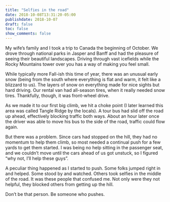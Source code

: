 ```yaml
---
title: "Selfies in the road"
date: 2018-10-08T13:31:20-05:00
publishdate: 2018-10-07
draft: false
toc: false
show_comments: false
---
```


My wife’s family and I took a trip to Canada the beginning of October. We drove through national parks in Jasper and Banff and had the pleasure of seeing their beautiful landscapes. Driving through vast icefields while the Rocky Mountains tower over you has a way of making you feel small. 

While typically more Fall-ish this time of year, there was an unusual early snow (being from the south where everything is flat and warm, it felt like a blizzard to us). The layers of snow on everything made for nice sights but hard driving. Our rental van had all-season tires, when it really needed snow tires. Thankfully, though, it was front-wheel drive. 

As we made it to our first big climb, we hit a choke point (I later learned this area was called Tangle Ridge by the locals). A tour bus had slid off the road up ahead, effectively blocking traffic both ways. About an hour later once the driver was able to move his bus to the side of the road, traffic could flow again.

But there was a problem. Since cars had stopped on the hill, they had no momentum to help them climb, so most needed a continual push for a few yards to get them started. I was being no help sitting in the passenger seat, and we couldn’t move until the cars ahead of us got unstuck, so I figured “why not, I’ll help these guys”. 

A peculiar thing happened as I started to push. Some folks jumped right in and helped. Some stood by and watched. Others took selfies in the middle of the road. It was these people that confused me. Not only were they not helpful, they blocked others from getting up the hill. 

Don’t be that person. Be someone who pushes.
